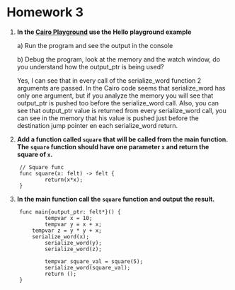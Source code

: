 # Homework 3
1. **In the [Cairo Playground](https://www.cairo-lang.org/playground/) use the Hello playground example**

	a) Run the program and see the output in the console
	
	b) Debug the program, look at the memory and the watch window, do you understand how the output_ptr is being used?
	
	
	
	Yes, I can see that in every call of the serialize_word function 2 arguments are passed. In the Cairo code seems that serialize_word has only one argument, but if you analyze the memory you will see that output_ptr is pushed too before the serialize_word call. Also, you can see that output_ptr value is returned from every serialize_word call, you can see in the memory that his value is pushed just before the destination jump pointer en each serialize_word return.

	
2. **Add a function called `square` that will be called from the main function. The `square` function should have one parameter `x` and return the square of `x`.**

````
	// Square func
	func square(x: felt) -> felt {
    		return(x*x);
	}
````



3. **In the main function call the `square` function and output the result.**

````
	func main{output_ptr: felt*}() {
    		tempvar x = 10;
    		tempvar y = x + x;
   		tempvar z = y * y + x;
   		serialize_word(x);
    		serialize_word(y);
    		serialize_word(z);
    
    		tempvar square_val = square(5);
    		serialize_word(square_val);
    		return ();
	}
````
